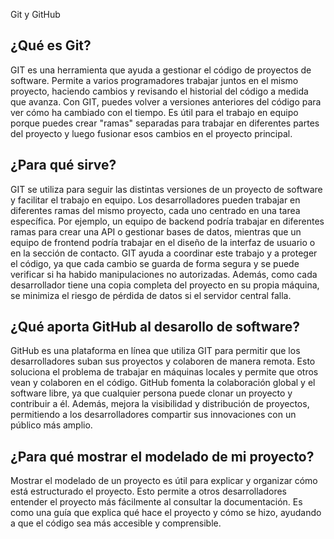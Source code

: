 <a name="top">Git y GitHub</a>

## ¿Qué es Git? 

   GIT es una herramienta que ayuda a gestionar el código de proyectos de software. Permite a varios programadores trabajar juntos en el mismo proyecto, haciendo cambios y revisando el historial del código a medida que avanza. Con GIT, puedes volver a versiones anteriores del código para ver cómo ha cambiado con el tiempo. Es útil para el trabajo en equipo porque puedes crear "ramas" separadas para trabajar en diferentes partes del proyecto y luego fusionar esos cambios en el proyecto principal.

## ¿Para qué sirve?

   GIT se utiliza para seguir las distintas versiones de un proyecto de software y facilitar el trabajo en equipo. Los desarrolladores pueden trabajar en diferentes ramas del mismo proyecto, cada uno centrado en una tarea específica. Por ejemplo, un equipo de backend podría trabajar en diferentes ramas para crear una API o gestionar bases de datos, mientras que un equipo de frontend podría trabajar en el diseño de la interfaz de usuario o en la sección de contacto. GIT ayuda a coordinar este trabajo y a proteger el código, ya que cada cambio se guarda de forma segura y se puede verificar si ha habido manipulaciones no autorizadas. Además, como cada desarrollador tiene una copia completa del proyecto en su propia máquina, se minimiza el riesgo de pérdida de datos si el servidor central falla.

## ¿Qué aporta GitHub al desarollo de software?

  GitHub es una plataforma en línea que utiliza GIT para permitir que los desarrolladores suban sus proyectos y colaboren de manera remota. Esto soluciona el problema de trabajar en máquinas locales y permite que otros vean y colaboren en el código. GitHub fomenta la colaboración global y el software libre, ya que cualquier persona puede clonar un proyecto y contribuir a él. Además, mejora la visibilidad y distribución de proyectos, permitiendo a los desarrolladores compartir sus innovaciones con un público más amplio.

## ¿Para qué mostrar el modelado de mi proyecto?

   Mostrar el modelado de un proyecto es útil para explicar y organizar cómo está estructurado el proyecto. Esto permite a otros desarrolladores entender el proyecto más fácilmente al consultar la documentación. Es como una guía que explica qué hace el proyecto y cómo se hizo, ayudando a que el código sea más accesible y comprensible.
